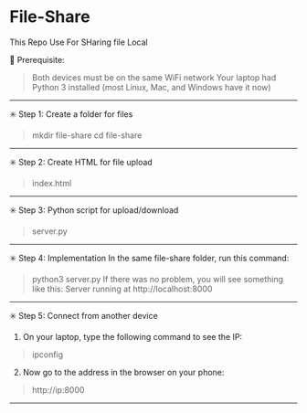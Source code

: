 # File-Share
This Repo Use For SHaring file Local

🧱 Prerequisite:
  >Both devices must be on the same WiFi network
  >Your laptop had Python 3 installed (most Linux, Mac, and Windows have it now)
------------------------------
✳️ Step 1: Create a folder for files
  >mkdir file-share
  >cd file-share
------------------------------
✳️ Step 2: Create HTML for file upload
>index.html
------------------------------
✳️ Step 3: Python script for upload/download
>server.py
------------------------------
✳️ Step 4: Implementation
In the same file-share folder, run this command:
>python3 server.py
If there was no problem, you will see something like this:
>Server running at http://localhost:8000
------------------------------
✳️ Step 5: Connect from another device
1. On your laptop, type the following command to see the IP:
  >ipconfig
2. Now go to the address in the browser on your phone:
  >http://ip:8000
------------------------------
